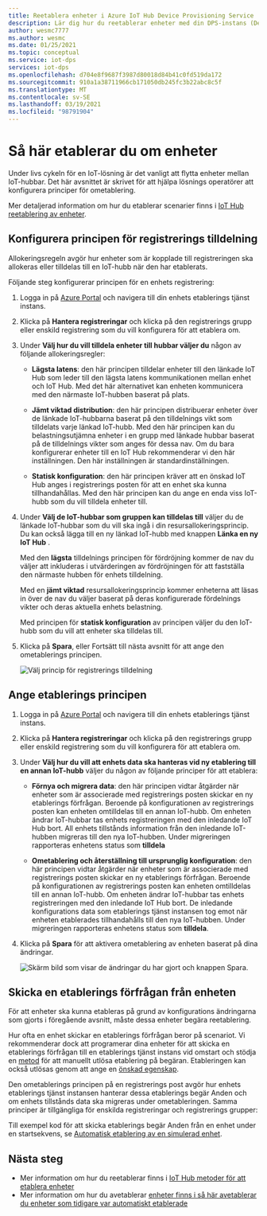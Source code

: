 ```yaml
---
title: Reetablera enheter i Azure IoT Hub Device Provisioning Service
description: Lär dig hur du reetablerar enheter med din DPS-instans (Device Provisioning service) och varför du kan behöva göra detta.
author: wesmc7777
ms.author: wesmc
ms.date: 01/25/2021
ms.topic: conceptual
ms.service: iot-dps
services: iot-dps
ms.openlocfilehash: d704e8f9687f3987d80018d84b41c0fd519da172
ms.sourcegitcommit: 910a1a38711966cb171050db245fc3b22abc8c5f
ms.translationtype: MT
ms.contentlocale: sv-SE
ms.lasthandoff: 03/19/2021
ms.locfileid: "98791904"
---
```

# <a name="how-to-reprovision-devices"></a>Så här etablerar du om enheter

Under livs cykeln för en IoT-lösning är det vanligt att flytta enheter mellan IoT-hubbar. Det här avsnittet är skrivet för att hjälpa lösnings operatörer att konfigurera principer för ometablering.

Mer detaljerad information om hur du etablerar scenarier finns i [IoT Hub reetablering av enheter](concepts-device-reprovision.md).


## <a name="configure-the-enrollment-allocation-policy"></a>Konfigurera principen för registrerings tilldelning

Allokeringsregeln avgör hur enheter som är kopplade till registreringen ska allokeras eller tilldelas till en IoT-hubb när den har etablerats.

Följande steg konfigurerar principen för en enhets registrering:

1. Logga in på [Azure Portal](https://portal.azure.com) och navigera till din enhets etablerings tjänst instans.

2. Klicka på **Hantera registreringar** och klicka på den registrerings grupp eller enskild registrering som du vill konfigurera för att etablera om. 

3. Under **Välj hur du vill tilldela enheter till hubbar väljer du** någon av följande allokeringsregler:

    * **Lägsta latens**: den här principen tilldelar enheter till den länkade IoT Hub som leder till den lägsta latens kommunikationen mellan enhet och IoT Hub. Med det här alternativet kan enheten kommunicera med den närmaste IoT-hubben baserat på plats. 
    
    * **Jämt viktad distribution**: den här principen distribuerar enheter över de länkade IoT-hubbarna baserat på den tilldelnings vikt som tilldelats varje länkad IoT-hubb. Med den här principen kan du belastningsutjämna enheter i en grupp med länkade hubbar baserat på de tilldelnings vikter som anges för dessa nav. Om du bara konfigurerar enheter till en IoT Hub rekommenderar vi den här inställningen. Den här inställningen är standardinställningen. 
    
    * **Statisk konfiguration**: den här principen kräver att en önskad IoT Hub anges i registrerings posten för att en enhet ska kunna tillhandahållas. Med den här principen kan du ange en enda viss IoT-hubb som du vill tilldela enheter till.

4. Under **Välj de IoT-hubbar som gruppen kan tilldelas till** väljer du de länkade IoT-hubbar som du vill ska ingå i din resursallokeringsprincip. Du kan också lägga till en ny länkad IoT-hubb med knappen **Länka en ny IoT Hub** .

    Med den **lägsta** tilldelnings principen för fördröjning kommer de nav du väljer att inkluderas i utvärderingen av fördröjningen för att fastställa den närmaste hubben för enhets tilldelning.

    Med en **jämt viktad** resursallokeringsprincip kommer enheterna att läsas in över de nav du väljer baserat på deras konfigurerade fördelnings vikter och deras aktuella enhets belastning.

    Med principen för **statisk konfiguration** av principen väljer du den IoT-hubb som du vill att enheter ska tilldelas till.

4. Klicka på **Spara**, eller Fortsätt till nästa avsnitt för att ange den ometablerings principen.

    ![Välj princip för registrerings tilldelning](./media/how-to-reprovision/enrollment-allocation-policy.png)



## <a name="set-the-reprovisioning-policy"></a>Ange etablerings principen

1. Logga in på [Azure Portal](https://portal.azure.com) och navigera till din enhets etablerings tjänst instans.

2. Klicka på **Hantera registreringar** och klicka på den registrerings grupp eller enskild registrering som du vill konfigurera för att etablera om.

3. Under **Välj hur du vill att enhets data ska hanteras vid ny etablering till en annan IoT-hubb** väljer du någon av följande principer för att etablera:

    * **Förnya och migrera data**: den här principen vidtar åtgärder när enheter som är associerade med registrerings posten skickar en ny etablerings förfrågan. Beroende på konfigurationen av registrerings posten kan enheten omtilldelas till en annan IoT-hubb. Om enheten ändrar IoT-hubbar tas enhets registreringen med den inledande IoT Hub bort. All enhets tillstånds information från den inledande IoT-hubben migreras till den nya IoT-hubben. Under migreringen rapporteras enhetens status som **tilldela**

    * **Ometablering och återställning till ursprunglig konfiguration**: den här principen vidtar åtgärder när enheter som är associerade med registrerings posten skickar en ny etablerings förfrågan. Beroende på konfigurationen av registrerings posten kan enheten omtilldelas till en annan IoT-hubb. Om enheten ändrar IoT-hubbar tas enhets registreringen med den inledande IoT Hub bort. De inledande konfigurations data som etablerings tjänst instansen tog emot när enheten etablerades tillhandahålls till den nya IoT-hubben. Under migreringen rapporteras enhetens status som **tilldela**.

4. Klicka på **Spara** för att aktivera ometablering av enheten baserat på dina ändringar.

    ![Skärm bild som visar de ändringar du har gjort och knappen Spara.](./media/how-to-reprovision/reprovisioning-policy.png)



## <a name="send-a-provisioning-request-from-the-device"></a>Skicka en etablerings förfrågan från enheten

För att enheter ska kunna etableras på grund av konfigurations ändringarna som gjorts i föregående avsnitt, måste dessa enheter begära reetablering. 

Hur ofta en enhet skickar en etablerings förfrågan beror på scenariot. Vi rekommenderar dock att programerar dina enheter för att skicka en etablerings förfrågan till en etablerings tjänst instans vid omstart och stödja en [metod](../iot-hub/iot-hub-devguide-direct-methods.md) för att manuellt utlösa etablering på begäran. Etableringen kan också utlösas genom att ange en [önskad egenskap](../iot-hub/iot-hub-devguide-device-twins.md#desired-property-example). 

Den ometablerings principen på en registrerings post avgör hur enhets etablerings tjänst instansen hanterar dessa etablerings begär Anden och om enhets tillstånds data ska migreras under ometableringen. Samma principer är tillgängliga för enskilda registreringar och registrerings grupper:

Till exempel kod för att skicka etablerings begär Anden från en enhet under en startsekvens, se [Automatisk etablering av en simulerad enhet](quick-create-simulated-device.md).


## <a name="next-steps"></a>Nästa steg

- Mer information om hur du reetablerar finns i [IoT Hub metoder för att etablera enheter](concepts-device-reprovision.md) 
- Mer information om hur du avetablerar [enheter finns i så här avetablerar du enheter som tidigare var automatiskt etablerade](how-to-unprovision-devices.md) 












